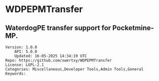 # WDPEPMTransfer
## WaterdogPE transfer support for Pocketmine-MP.
```properties
Version: 1.0.0
    API: 5.0.0
    Updated: 16-05-2025 14:34:19 UTC
Repo: https://github.com/xwertxy/WDPEPMTransfer
License: LGPL-2.1
Categories: Miscellaneous,Developer Tools,Admin Tools,General
Keywords: 
```